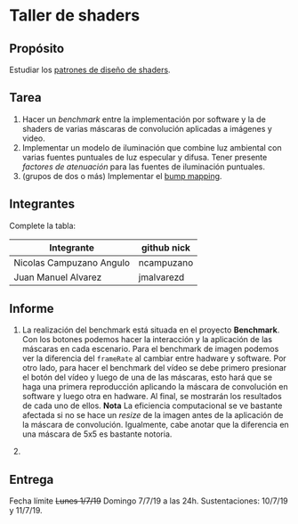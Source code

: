 # Taller de shaders

## Propósito

Estudiar los [patrones de diseño de shaders](http://visualcomputing.github.io/Shaders/#/4).

## Tarea

1. Hacer un _benchmark_ entre la implementación por software y la de shaders de varias máscaras de convolución aplicadas a imágenes y video.
2. Implementar un modelo de iluminación que combine luz ambiental con varias fuentes puntuales de luz especular y difusa. Tener presente _factores de atenuación_ para las fuentes de iluminación puntuales.
3. (grupos de dos o más) Implementar el [bump mapping](https://en.wikipedia.org/wiki/Bump_mapping).

## Integrantes

Complete la tabla:

| Integrante | github nick |
|------------|-------------|
| Nicolas Campuzano Angulo | ncampuzano |
| Juan Manuel Alvarez | jmalvarezd |

## Informe

1. La realización del benchmark está situada en el proyecto **Benchmark**. Con los botones podemos hacer la interacción y la aplicación de las máscaras en cada escenario. Para el benchmark de imagen podemos ver la diferencia del `frameRate` al cambiar entre hadware y software. Por otro lado, para hacer el benchmark del vídeo se debe primero presionar el botón del vídeo y luego de una de las máscaras, esto hará que se haga una primera reproducción aplicando la máscara de convolución en software y luego otra en hadware. Al final, se mostrarán los resultados de cada uno de ellos. **Nota** La eficiencia computacional se ve bastante afectada si no se hace un _resize_ de la imagen antes de la aplicación de la máscara de convolución. Igualmente, cabe anotar que la diferencia en una máscara de 5x5 es bastante notoria.

2. 


## Entrega

Fecha límite ~~Lunes 1/7/19~~ Domingo 7/7/19 a las 24h. Sustentaciones: 10/7/19 y 11/7/19.

